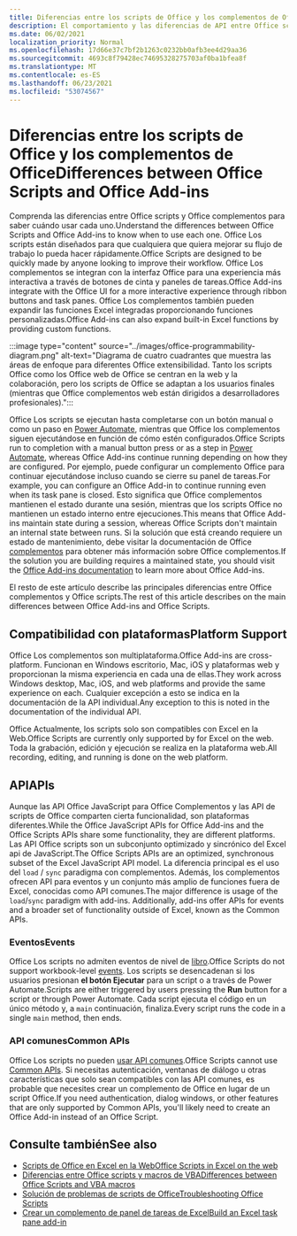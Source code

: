 ```yaml
---
title: Diferencias entre los scripts de Office y los complementos de Office
description: El comportamiento y las diferencias de API entre Office scripts y Office complementos.
ms.date: 06/02/2021
localization_priority: Normal
ms.openlocfilehash: 17d66e37c7bf2b1263c0232bb0afb3ee4d29aa36
ms.sourcegitcommit: 4693c8f79428ec74695328275703af0ba1bfea8f
ms.translationtype: MT
ms.contentlocale: es-ES
ms.lasthandoff: 06/23/2021
ms.locfileid: "53074567"
---
```

# <a name="differences-between-office-scripts-and-office-add-ins"></a><span data-ttu-id="39004-103">Diferencias entre los scripts de Office y los complementos de Office</span><span class="sxs-lookup"><span data-stu-id="39004-103">Differences between Office Scripts and Office Add-ins</span></span>

<span data-ttu-id="39004-104">Comprenda las diferencias entre Office scripts y Office complementos para saber cuándo usar cada uno.</span><span class="sxs-lookup"><span data-stu-id="39004-104">Understand the differences between Office Scripts and Office Add-ins to know when to use each one.</span></span> <span data-ttu-id="39004-105">Office Los scripts están diseñados para que cualquiera que quiera mejorar su flujo de trabajo lo pueda hacer rápidamente.</span><span class="sxs-lookup"><span data-stu-id="39004-105">Office Scripts are designed to be quickly made by anyone looking to improve their workflow.</span></span> <span data-ttu-id="39004-106">Office Los complementos se integran con la interfaz Office para una experiencia más interactiva a través de botones de cinta y paneles de tareas.</span><span class="sxs-lookup"><span data-stu-id="39004-106">Office Add-ins integrate with the Office UI for a more interactive experience through ribbon buttons and task panes.</span></span> <span data-ttu-id="39004-107">Office Los complementos también pueden expandir las funciones Excel integradas proporcionando funciones personalizadas.</span><span class="sxs-lookup"><span data-stu-id="39004-107">Office Add-ins can also expand built-in Excel functions by providing custom functions.</span></span>

:::image type="content" source="../images/office-programmability-diagram.png" alt-text="Diagrama de cuatro cuadrantes que muestra las áreas de enfoque para diferentes Office extensibilidad. Tanto los scripts Office como los Office web de Office se centran en la web y la colaboración, pero los scripts de Office se adaptan a los usuarios finales (mientras que Office complementos web están dirigidos a desarrolladores profesionales).":::

<span data-ttu-id="39004-109">Office Los scripts se ejecutan hasta completarse con un botón manual o como un paso en [Power Automate](https://flow.microsoft.com/), mientras que Office los complementos siguen ejecutándose en función de cómo estén configurados.</span><span class="sxs-lookup"><span data-stu-id="39004-109">Office Scripts run to completion with a manual button press or as a step in [Power Automate](https://flow.microsoft.com/), whereas Office Add-ins continue running depending on how they are configured.</span></span> <span data-ttu-id="39004-110">Por ejemplo, puede configurar un complemento Office para continuar ejecutándose incluso cuando se cierre su panel de tareas.</span><span class="sxs-lookup"><span data-stu-id="39004-110">For example, you can configure an Office Add-in to continue running even when its task pane is closed.</span></span> <span data-ttu-id="39004-111">Esto significa que Office complementos mantienen el estado durante una sesión, mientras que los scripts Office no mantienen un estado interno entre ejecuciones.</span><span class="sxs-lookup"><span data-stu-id="39004-111">This means that Office Add-ins maintain state during a session, whereas Office Scripts don't maintain an internal state between runs.</span></span> <span data-ttu-id="39004-112">Si la solución que está creando requiere un estado de mantenimiento, debe visitar la documentación de Office [complementos](/office/dev/add-ins) para obtener más información sobre Office complementos.</span><span class="sxs-lookup"><span data-stu-id="39004-112">If the solution you are building requires a maintained state, you should visit the [Office Add-ins documentation](/office/dev/add-ins) to learn more about Office Add-ins.</span></span>

<span data-ttu-id="39004-113">El resto de este artículo describe las principales diferencias entre Office complementos y Office scripts.</span><span class="sxs-lookup"><span data-stu-id="39004-113">The rest of this article describes on the main differences between Office Add-ins and Office Scripts.</span></span>

## <a name="platform-support"></a><span data-ttu-id="39004-114">Compatibilidad con plataformas</span><span class="sxs-lookup"><span data-stu-id="39004-114">Platform Support</span></span>

<span data-ttu-id="39004-115">Office Los complementos son multiplataforma.</span><span class="sxs-lookup"><span data-stu-id="39004-115">Office Add-ins are cross-platform.</span></span> <span data-ttu-id="39004-116">Funcionan en Windows escritorio, Mac, iOS y plataformas web y proporcionan la misma experiencia en cada una de ellas.</span><span class="sxs-lookup"><span data-stu-id="39004-116">They work across Windows desktop, Mac, iOS, and web platforms and provide the same experience on each.</span></span> <span data-ttu-id="39004-117">Cualquier excepción a esto se indica en la documentación de la API individual.</span><span class="sxs-lookup"><span data-stu-id="39004-117">Any exception to this is noted in the documentation of the individual API.</span></span>

<span data-ttu-id="39004-118">Office Actualmente, los scripts solo son compatibles con Excel en la Web.</span><span class="sxs-lookup"><span data-stu-id="39004-118">Office Scripts are currently only supported by for Excel on the web.</span></span> <span data-ttu-id="39004-119">Toda la grabación, edición y ejecución se realiza en la plataforma web.</span><span class="sxs-lookup"><span data-stu-id="39004-119">All recording, editing, and running is done on the web platform.</span></span>

## <a name="apis"></a><span data-ttu-id="39004-120">API</span><span class="sxs-lookup"><span data-stu-id="39004-120">APIs</span></span>

<span data-ttu-id="39004-121">Aunque las API Office JavaScript para Office Complementos y las API de scripts de Office comparten cierta funcionalidad, son plataformas diferentes.</span><span class="sxs-lookup"><span data-stu-id="39004-121">While the Office JavaScript APIs for Office Add-ins and the Office Scripts APIs share some functionality, they are different platforms.</span></span> <span data-ttu-id="39004-122">Las API Office scripts son un subconjunto optimizado y sincrónico del Excel api de JavaScript.</span><span class="sxs-lookup"><span data-stu-id="39004-122">The Office Scripts APIs are an optimized, synchronous subset of the Excel JavaScript API model.</span></span> <span data-ttu-id="39004-123">La diferencia principal es el uso del `load` / `sync` paradigma con complementos. Además, los complementos ofrecen API para eventos y un conjunto más amplio de funciones fuera de Excel, conocidas como API comunes.</span><span class="sxs-lookup"><span data-stu-id="39004-123">The major difference is usage of the `load`/`sync` paradigm with add-ins. Additionally, add-ins offer APIs for events and a broader set of functionality outside of Excel, known as the Common APIs.</span></span>

### <a name="events"></a><span data-ttu-id="39004-124">Eventos</span><span class="sxs-lookup"><span data-stu-id="39004-124">Events</span></span>

<span data-ttu-id="39004-125">Office Los scripts no admiten eventos de nivel de [libro](/office/dev/add-ins/excel/excel-add-ins-events).</span><span class="sxs-lookup"><span data-stu-id="39004-125">Office Scripts do not support workbook-level [events](/office/dev/add-ins/excel/excel-add-ins-events).</span></span> <span data-ttu-id="39004-126">Los scripts se desencadenan si los usuarios presionan **el botón Ejecutar** para un script o a través de Power Automate.</span><span class="sxs-lookup"><span data-stu-id="39004-126">Scripts are either triggered by users pressing the **Run** button for a script or through Power Automate.</span></span> <span data-ttu-id="39004-127">Cada script ejecuta el código en un único método y, a `main` continuación, finaliza.</span><span class="sxs-lookup"><span data-stu-id="39004-127">Every script runs the code in a single `main` method, then ends.</span></span>

### <a name="common-apis"></a><span data-ttu-id="39004-128">API comunes</span><span class="sxs-lookup"><span data-stu-id="39004-128">Common APIs</span></span>

<span data-ttu-id="39004-129">Office Los scripts no pueden [usar API comunes](/javascript/api/office).</span><span class="sxs-lookup"><span data-stu-id="39004-129">Office Scripts cannot use [Common APIs](/javascript/api/office).</span></span> <span data-ttu-id="39004-130">Si necesitas autenticación, ventanas de diálogo u otras características que solo sean compatibles con las API comunes, es probable que necesites crear un complemento de Office en lugar de un script Office.</span><span class="sxs-lookup"><span data-stu-id="39004-130">If you need authentication, dialog windows, or other features that are only supported by Common APIs, you'll likely need to create an Office Add-in instead of an Office Script.</span></span>

## <a name="see-also"></a><span data-ttu-id="39004-131">Consulte también</span><span class="sxs-lookup"><span data-stu-id="39004-131">See also</span></span>

- [<span data-ttu-id="39004-132">Scripts de Office en Excel en la Web</span><span class="sxs-lookup"><span data-stu-id="39004-132">Office Scripts in Excel on the web</span></span>](../overview/excel.md)
- [<span data-ttu-id="39004-133">Diferencias entre Office scripts y macros de VBA</span><span class="sxs-lookup"><span data-stu-id="39004-133">Differences between Office Scripts and VBA macros</span></span>](vba-differences.md)
- [<span data-ttu-id="39004-134">Solución de problemas de scripts de Office</span><span class="sxs-lookup"><span data-stu-id="39004-134">Troubleshooting Office Scripts</span></span>](../testing/troubleshooting.md)
- [<span data-ttu-id="39004-135">Crear un complemento de panel de tareas de Excel</span><span class="sxs-lookup"><span data-stu-id="39004-135">Build an Excel task pane add-in</span></span>](/office/dev/add-ins/quickstarts/excel-quickstart-jquery)
